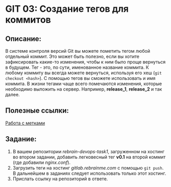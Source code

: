 # GIT 03: Создание тегов для коммитов

## Описание:

В системе контроля версий Git вы можете пометить тегом любой отдельный коммит. Это может быть полезно, если вы хотите зафиксировать какие-то изменения, чтобы к ним было проще вернуться в будущем.
Тег - это, по сути, именованное название коммита. К любому коммиту вы всегда можете вернуться, используя его хеш (`git checkout <hash>`). С помощью тегов вы сможете использовать и имя коммита.
В жизни тегами чаще всего помечаются изменения, которые необходимо выложить на сервер. Например, **release_1**, **release_2** и так далее.

## Полезные ссылки:
[Работа с метками](https://git-scm.com/book/ru/v2/%D0%9E%D1%81%D0%BD%D0%BE%D0%B2%D1%8B-Git-%D0%A0%D0%B0%D0%B1%D0%BE%D1%82%D0%B0-%D1%81-%D1%82%D0%B5%D0%B3%D0%B0%D0%BC%D0%B8)

## Задание:
1. В вашем репозитории *rebrain-devops-task1*, загруженном на хостинг во втором задании, добавить легковесный тег **v0.1** на второй коммит (где добавили *nginx.conf*).
2. Загрузить теги на хостинг *gitlab.rebrainme.com* с помощью `git push`. В дальнейшем в заданиях следует использовать только этот хостинг.
3. Прислать ссылку на репозиторий в ответе.